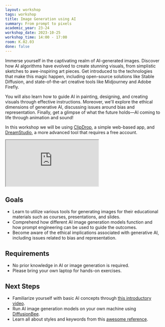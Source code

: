 ```yaml
---
layout: workshop
tags: workshop
title: Image Generation using AI
summary: From prompt to pixels
academic_year: 23-24
workshop_date: 2023-10-25
workshop_time: 14:00 - 17:00
room: K.02.03
done: false
---
```


Immerse yourself in the captivating realm of AI-generated images. Discover how AI algorithms have evolved to create stunning visuals, from simplistic sketches to awe-inspiring art pieces. Get introduced to the technologies that make this magic happen, including open-source solutions like Stable Diffusion, and state-of-the-art creative tools like Midjourney and Adobe Firefly.

You will also learn how to guide AI in painting, designing, and creating visuals through effective instructions. Moreover, we'll explore the ethical dimensions of generative AI, discussing issues around bias and representation. Finally, get a glimpse of what the future holds—AI coming to life through animation and sound!

 In this workshop we will be using [ClipDrop](https://clipdrop.co/), a simple web-based app, and [DreamStudio](https://beta.dreamstudio.ai/), a more advanced tool that requires a free account.

 <div class="embed-responsive embed-responsive-16by9">
  <iframe class="embed-responsive-item" src="https://www.youtube.com/embed/kkYaikeLJdc"></iframe>
</div>

## Goals

- Learn to utilize various tools for generating images for their educational materials such as courses, presentations, and slides.
- Comprehend how different AI image generation models function and how prompt engineering can be used to guide the outcomes.
- Become aware of the ethical implications associated with generative AI, including issues related to bias and representation.

## Requirements

- No prior knowledge in AI or image generation is required.
- Please bring your own laptop for hands-on exercises.

## Next Steps

- Familiarize yourself with basic AI concepts through [this introductory video](https://www.youtube.com/watch?v=2ePf9rue1Ao).
- Run AI image generation models on your own machine using [DiffusionBee](https://diffusionbee.com/).
- Learn all about styles and keywords from this [awesome reference](https://github.com/willwulfken/MidJourney-Styles-and-Keywords-Reference).
